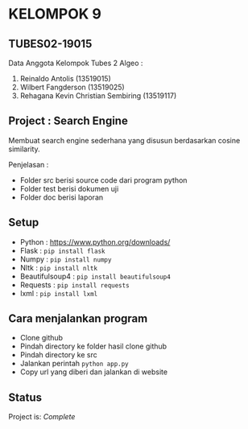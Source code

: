 # KELOMPOK 9

## TUBES02-19015
Data Anggota Kelompok Tubes 2 Algeo :
1. Reinaldo Antolis                   (13519015)
2. Wilbert Fangderson                 (13519025)
3. Rehagana Kevin Christian Sembiring (13519117)

## Project : Search Engine
Membuat search engine sederhana yang disusun berdasarkan cosine similarity.

Penjelasan :
* Folder src berisi source code dari program python
* Folder test berisi dokumen uji
* Folder doc berisi laporan

## Setup
* Python : https://www.python.org/downloads/
* Flask : `pip install flask`
* Numpy : `pip install numpy`
* Nltk : `pip install nltk`
* Beautifulsoup4 : `pip install beautifulsoup4`
* Requests : `pip install requests`
* lxml : `pip install lxml`

## Cara menjalankan program
* Clone github
* Pindah directory ke folder hasil clone github
* Pindah directory ke src
* Jalankan perintah `python app.py`
* Copy url yang diberi dan jalankan di website

## Status
Project is: _Complete_
